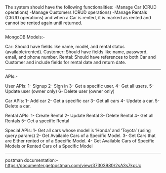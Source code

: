 The system should have the following functionalities:
-Manage Car (CRUD operations)
-Manage Customers (CRUD operations)
-Manage Rentals (CRUD operations)
and when a Car is rented, it is marked as rented and cannot
be rented again until returned.

------------------------------------------------------------------------------------------

MongoDB Models:-

Car: Should have fields like name, model, and rental status
(available/rented).
Customer: Should have fields like name, password, email, and phone
number.
Rental: Should have references to both Car and Customer and
include fields for rental date and return date.


-----------------------------------------------------------------------------------------

APIs:-

User APIs:
1- Signup
2- Sign in
3- Get a specific user.
4- Get all users.
5- Update user (owner only)
6- Delete user (owner only)


Car APIs:
1- Add car
2- Get a specific car
3- Get all cars
4- Update a car.
5- Delete a car.


Rental APIs:
1- Create Rental
2- Update Rental
3- Delete Rental
4- Get all Rentals
5- Get a specific Rental


Special APIs:
1- Get all cars whose model is ‘Honda’ and ‘Toyota’ (using query
params)
2- Get Available Cars of a Specific Model.
3- Get Cars that are Either rented or of a Specific Model.
4- Get Available Cars of Specific Models or Rented Cars of a
Specific Model


--------------------------------------------------------------------------------------------------------------

postman documentation:-https://documenter.getpostman.com/view/37303980/2sA3s7kpUc
